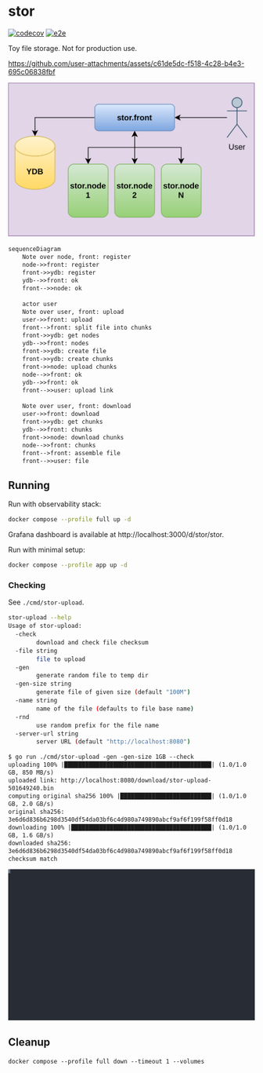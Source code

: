 # stor

[![codecov](https://codecov.io/gh/ernado/stor/graph/badge.svg?token=ULW7VAOOSP)](https://codecov.io/gh/ernado/stor)
[![e2e](https://github.com/ernado/stor/actions/workflows/e2e.yml/badge.svg)](https://github.com/ernado/stor/actions/workflows/e2e.yml)

Toy file storage. Not for production use.

https://github.com/user-attachments/assets/c61de5dc-f518-4c28-b4e3-695c06838fbf

![stor.svg](stor.svg)

```mermaid
sequenceDiagram
    Note over node, front: register
    node->>front: register
    front->>ydb: register
    ydb-->>front: ok
    front-->>node: ok

    actor user
    Note over user, front: upload
    user->>front: upload
    front-->front: split file into chunks
    front->>ydb: get nodes
    ydb-->>front: nodes
    front->>ydb: create file
    front->>ydb: create chunks
    front->>node: upload chunks
    node-->>front: ok
    ydb-->>front: ok
    front-->>user: upload link

    Note over user, front: download
    user->>front: download
    front->>ydb: get chunks
    ydb-->>front: chunks
    front->>node: download chunks
    node-->>front: chunks
    front-->front: assemble file
    front-->>user: file
```

## Running

Run with observability stack:

```bash
docker compose --profile full up -d
```

Grafana dashboard is available at http://localhost:3000/d/stor/stor.

Run with minimal setup:
```bash
docker compose --profile app up -d
```

### Checking

See `./cmd/stor-upload`.

```bash
stor-upload --help
Usage of stor-upload:
  -check
    	download and check file checksum
  -file string
    	file to upload
  -gen
    	generate random file to temp dir
  -gen-size string
    	generate file of given size (default "100M")
  -name string
    	name of the file (defaults to file base name)
  -rnd
    	use random prefix for the file name
  -server-url string
    	server URL (default "http://localhost:8080")
```

```console
$ go run ./cmd/stor-upload -gen -gen-size 1GB --check
uploading 100% |██████████████████████████████████████████| (1.0/1.0 GB, 850 MB/s)
uploaded link: http://localhost:8080/download/stor-upload-501649240.bin
computing original sha256 100% |██████████████████████████| (1.0/1.0 GB, 2.0 GB/s)
original sha256: 3e6d6d836b6298d3540df54da03bf6c4d980a749890abcf9af6f199f58ff0d18
downloading 100% |████████████████████████████████████████| (1.0/1.0 GB, 1.6 GB/s)
downloaded sha256: 3e6d6d836b6298d3540df54da03bf6c4d980a749890abcf9af6f199f58ff0d18
checksum match
```

![cast.svg](cast.svg)

## Cleanup

```
docker compose --profile full down --timeout 1 --volumes
```
